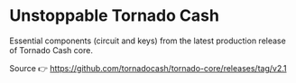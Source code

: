 # Unstoppable Tornado Cash

Essential components (circuit and keys) from the latest production release of Tornado Cash core.  

Source 👉 https://github.com/tornadocash/tornado-core/releases/tag/v2.1

